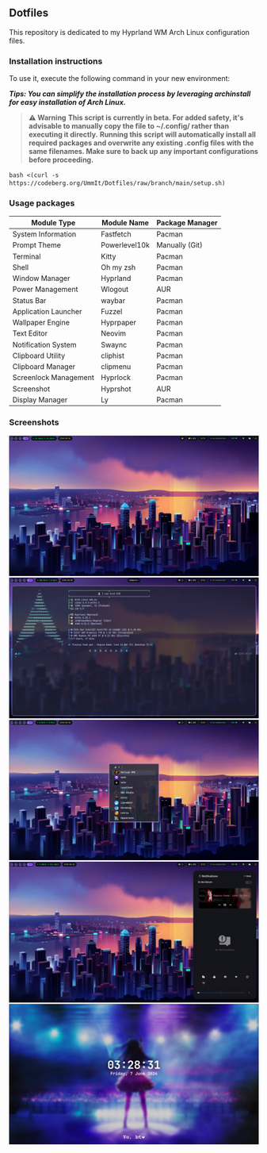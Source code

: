 ## Dotfiles

This repository is dedicated to my Hyprland WM Arch Linux configuration files.

### Installation instructions

To use it, execute the following command in your new environment:

***Tips: You can simplify the installation process by leveraging archinstall for easy installation of Arch Linux.***

> **⚠️ Warning**
> **This script is currently in beta. For added safety, it's advisable to manually copy the file to **~/.config/** rather than executing it directly.**
> **Running this script will automatically install all required packages and overwrite any existing .config files with the same filenames. Make sure to back up any important configurations before proceeding.**

```shell
bash <(curl -s https://codeberg.org/UmmIt/Dotfiles/raw/branch/main/setup.sh)
```

### Usage packages

| Module Type              | Module Name   | Package Manager |
|--------------------------|---------------|-----------------|
| System Information       | Fastfetch     | Pacman          |
| Prompt Theme             | Powerlevel10k | Manually (Git)  |
| Terminal                 | Kitty         | Pacman          |
| Shell                    | Oh my zsh     | Pacman          |
| Window Manager           | Hyprland      | Pacman          |
| Power Management         | Wlogout       | AUR             |
| Status Bar               | waybar        | Pacman          |
| Application Launcher     | Fuzzel        | Pacman          |
| Wallpaper Engine         | Hyprpaper     | Pacman          |
| Text Editor              | Neovim        | Pacman          |
| Notification System      | Swaync        | Pacman          |
| Clipboard Utility        | cliphist      | Pacman          |
| Clipboard Manager        | clipmenu      | Pacman          |
| Screenlock Management    | Hyprlock      | Pacman          |
| Screenshot               | Hyprshot      | AUR             |
| Display Manager          | Ly            | Pacman          |

### Screenshots

![Hyprland Fullscreen](./screenshots/fullscreen.png)
![Hyprland Fastfetch](./screenshots/fastfetch.png)
![Hyprland Fuzzel](./screenshots/fullscreen-fuzzel.png)
![Hyprland Swaync](./screenshots/swaync.png)
![Hyprlock](./screenshots/hyprlock.png)
